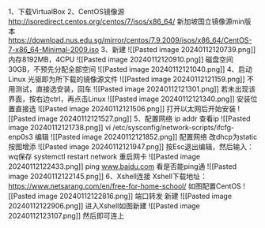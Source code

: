 1、下载VirtualBox
2、CentOS镜像源
	http://isoredirect.centos.org/centos/7/isos/x86_64/
	新加坡国立镜像源min版本
	https://download.nus.edu.sg/mirror/centos/7.9.2009/isos/x86_64/CentOS-7-x86_64-Minimal-2009.iso
3、新建
	![[Pasted image 20240112120739.png]]
	内存8192MB，4CPU
	![[Pasted image 20240112120910.png]]
	磁盘空间30GB，不预先分配全部空间
	![[Pasted image 20240112121040.png]]
4、启动Linux
	光驱即为所下载的镜像源文件
	![[Pasted image 20240112121159.png]]
	不用测试，直接选安装，回车
	![[Pasted image 20240112121301.png]]
	若未出现该界面，按右边ctrl，再点击Linux
	![[Pasted image 20240112121340.png]]
	安装位置直接选
	![[Pasted image 20240112121506.png]]
	打开以太网后开始安装
	![[Pasted image 20240112121527.png]]
5、配置网络
	ip addr 查看ip
	![[Pasted image 20240112121738.png]]
	vi /etc/sysconfig/network-scripts/ifcfg-enp0s3 编辑
	![[Pasted image 20240112121852.png]]
	配置网络
		改dhcp为static
		按图增添
	![[Pasted image 20240112121947.png]]
	按Esc退出编辑，然后输入：wq保存
	systemctl restart network 重启网卡
	![[Pasted image 20240112122433.png]]
	ping www.baidu.com 看是否能ping通
	![[Pasted image 20240112122145.png]]
6、Xshell连接
	Xshell下载地址：
	https://www.netsarang.com/en/free-for-home-school/
	如图配置CentOS
	![[Pasted image 20240112122816.png]]
	端口转发 新建
	![[Pasted image 20240112122906.png]]
	进入Xshell如图新建
	![[Pasted image 20240112123107.png]]
	然后即可连上